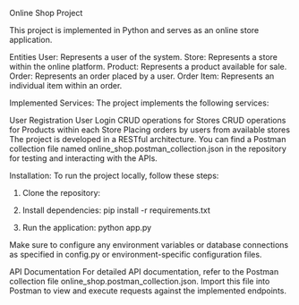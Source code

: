 Online Shop Project

This project is implemented in Python and serves as an online store application.

Entities
User: Represents a user of the system.
Store: Represents a store within the online platform.
Product: Represents a product available for sale.
Order: Represents an order placed by a user.
Order Item: Represents an individual item within an order.


Implemented Services: The project implements the following services:

User Registration
User Login
CRUD operations for Stores
CRUD operations for Products within each Store
Placing orders by users from available stores
The project is developed in a RESTful architecture. You can find a Postman collection file named online_shop.postman_collection.json in the repository for testing and interacting with the APIs.

Installation: To run the project locally, follow these steps:

1. Clone the repository:

2. Install dependencies:
    pip install -r requirements.txt

3. Run the application:
   python app.py

Make sure to configure any environment variables or database connections as specified in config.py or environment-specific configuration files.

API Documentation
For detailed API documentation, refer to the Postman collection file online_shop.postman_collection.json. 
Import this file into Postman to view and execute requests against the implemented endpoints.


